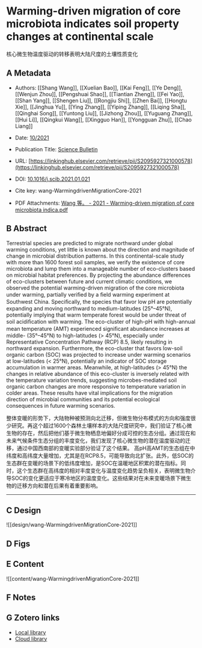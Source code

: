 # Warming-driven migration of core microbiota indicates soil property changes at continental scale  
核心微生物温度驱动的转移表明大陆尺度的土壤性质变化
## A Metadata
* Authors: [[Shang Wang]], [[Xuelian Bao]], [[Kai Feng]], [[Ye Deng]], [[Wenjun Zhou]], [[Pengshuai Shao]], [[Tiantian Zheng]], [[Fei Yao]], [[Shan Yang]], [[Shengen Liu]], [[Rongjiu Shi]], [[Zhen Bai]], [[Hongtu Xie]], [[Jinghua Yu]], [[Ying Zhang]], [[Yiping Zhang]], [[Liqing Sha]], [[Qinghai Song]], [[Yuntong Liu]], [[Jizhong Zhou]], [[Yuguang Zhang]], [[Hui Li]], [[Qingkui Wang]], [[Xingguo Han]], [[Yongguan Zhu]], [[Chao Liang]]
* Date: [10/2021](10/2021)
* Publication Title: [Science Bulletin](science-bulletin)
* URL: [https://linkinghub.elsevier.com/retrieve/pii/S2095927321000578](https://linkinghub.elsevier.com/retrieve/pii/S2095927321000578)
* DOI: [10.1016/j.scib.2021.01.021](https://doi.org/10.1016/j.scib.2021.01.021)
* Cite key: wang-WarmingdrivenMigrationCore-2021

* PDF Attachments: [Wang 等。 - 2021 - Warming-driven migration of core microbiota indica.pdf](zotero://open-pdf/library/items/8TEKPI4F)

## B Abstract

Terrestrial species are predicted to migrate northward under global warming conditions, yet little is known about the direction and magnitude of change in microbial distribution patterns. In this continental-scale study with more than 1600 forest soil samples, we verify the existence of core microbiota and lump them into a manageable number of eco-clusters based on microbial habitat preferences. By projecting the abundance differences of eco-clusters between future and current climatic conditions, we observed the potential warming-driven migration of the core microbiota under warming, partially veriﬁed by a ﬁeld warming experiment at Southwest China. Speciﬁcally, the species that favor low pH are potentially expanding and moving northward to medium-latitudes (25°–45°N), potentially implying that warm temperate forest would be under threat of soil acidiﬁcation with warming. The eco-cluster of high-pH with high-annual mean temperature (AMT) experienced signiﬁcant abundance increases at middle- (35°–45°N) to high-latitudes (> 45°N), especially under Representative Concentration Pathway (RCP) 8.5, likely resulting in northward expansion. Furthermore, the eco-cluster that favors low-soil organic carbon (SOC) was projected to increase under warming scenarios at low-latitudes (< 25°N), potentially an indicator of SOC storage accumulation in warmer areas. Meanwhile, at high-latitudes (> 45°N) the changes in relative abundance of this eco-cluster is inversely related with the temperature variation trends, suggesting microbes-mediated soil organic carbon changes are more responsive to temperature variation in colder areas. These results have vital implications for the migration direction of microbial communities and its potential ecological consequences in future warming scenarios.

整体变暖的形势下，大陆物种被预测向北迁移，但微生物分布模式的方向和强度很少研究。再这个超过1600个森林土壤样本的大陆尺度研究中，我们验证了核心微生物的存在，然后把他们基于微生物栖息地偏好分成可控的生态分组。通过现在和未来气候条件生态分组的丰度变化，我们发现了核心微生物的潜在温度驱动的迁移，通过中国西南部的变暖实验部分验证了这个结果。
高pH高AMT的生态组在中纬度和高纬度大量增加，尤其是在RCP8.5，可能导致向北扩张。此外，低SOC的生态群在变暖的场景下的低纬度增加，是SOC在温暖地区积累的潜在指标。同时，这个生态群在高纬度的相对丰度变化与温度变化趋势呈负相关，表明微生物介导SOC的变化更适应于寒冷地区的温度变化。这些结果对在未来变暖场景下微生物的迁移方向和潜在后果有着重要影响。

---

## C Design
![[design/wang-WarmingdrivenMigrationCore-2021]]

## D Figs

## E Content
![[content/wang-WarmingdrivenMigrationCore-2021]]

## F Notes

## G Zotero links
* [Local library](zotero://select/items/1_DJLQSRXP)
* [Cloud library](http://zotero.org/users/8090393/items/DJLQSRXP)
